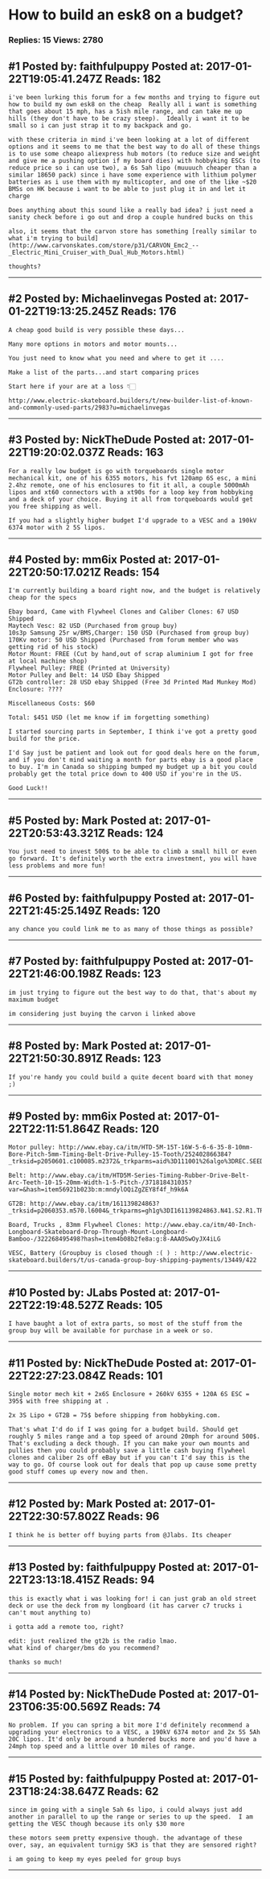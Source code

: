 # How to build an esk8 on a budget?

### Replies: 15 Views: 2780

## \#1 Posted by: faithfulpuppy Posted at: 2017-01-22T19:05:41.247Z Reads: 182

```
i've been lurking this forum for a few months and trying to figure out how to build my own esk8 on the cheap  Really all i want is something that goes about 15 mph, has a 5ish mile range, and can take me up hills (they don't have to be crazy steep).  Ideally i want it to be small so i can just strap it to my backpack and go.

with these criteria in mind i've been looking at a lot of different options and it seems to me that the best way to do all of these things is to use some cheapo aliexpress hub motors (to reduce size and weight and give me a pushing option if my board dies) with hobbyking ESCs (to reduce price so i can use two), a 6s 5ah lipo (muuuuch cheaper than a similar 18650 pack) since i have some experience with lithium polymer batteries as i use them with my multicopter, and one of the like ~$20 BMSs on HK because i want to be able to just plug it in and let it charge

Does anything about this sound like a really bad idea? i just need a sanity check before i go out and drop a couple hundred bucks on this

also, it seems that the carvon store has something [really similar to what i'm trying to build](http://www.carvonskates.com/store/p31/CARVON_Emc2_--_Electric_Mini_Cruiser_with_Dual_Hub_Motors.html)

thoughts?
```

---
## \#2 Posted by: Michaelinvegas Posted at: 2017-01-22T19:13:25.245Z Reads: 176

```
A cheap good build is very possible these days...

Many more options in motors and motor mounts...

You just need to know what you need and where to get it ....

Make a list of the parts...and start comparing prices

Start here if your are at a loss 👇🏻

http://www.electric-skateboard.builders/t/new-builder-list-of-known-and-commonly-used-parts/2983?u=michaelinvegas
```

---
## \#3 Posted by: NickTheDude Posted at: 2017-01-22T19:20:02.037Z Reads: 163

```
For a really low budget is go with torqueboards single motor mechanical kit, one of his 6355 motors, his fvt 120amp 6S esc, a mini 2.4hz remote, one of his enclosures to fit it all, a couple 5000mAh lipos and xt60 connectors with a xt90s for a loop key from hobbyking and a deck of your choice. Buying it all from torqueboards would get you free shipping as well. 

If you had a slightly higher budget I'd upgrade to a VESC and a 190kV 6374 motor with 2 5S lipos.
```

---
## \#4 Posted by: mm6ix Posted at: 2017-01-22T20:50:17.021Z Reads: 154

```
I'm currently building a board right now, and the budget is relatively cheap for the specs 

Ebay board, Came with Flywheel Clones and Caliber Clones: 67 USD Shipped
Maytech Vesc: 82 USD (Purchased from group buy)
10s3p Samsung 25r w/BMS,Charger: 150 USD (Purchased from group buy) 
170Kv motor: 50 USD Shipped (Purchased from forum member who was getting rid of his stock) 
Motor Mount: FREE (Cut by hand,out of scrap aluminium I got for free at local machine shop)
Flywheel Pulley: FREE (Printed at University)
Motor Pulley and Belt: 14 USD Ebay Shipped
GT2b controller: 28 USD ebay Shipped (Free 3d Printed Mad Munkey Mod) 
Enclosure: ????

Miscellaneous Costs: $60

Total: $451 USD (let me know if im forgetting something)

I started sourcing parts in September, I think i've got a pretty good build for the price. 

I'd Say just be patient and look out for good deals here on the forum, and if you don't mind waiting a month for parts ebay is a good place to buy. I'm in Canada so shipping bumped my budget up a bit you could probably get the total price down to 400 USD if you're in the US. 

Good Luck!!
```

---
## \#5 Posted by: Mark Posted at: 2017-01-22T20:53:43.321Z Reads: 124

```
You just need to invest 500$ to be able to climb a small hill or even go forward. It's definitely worth the extra investment, you will have less problems and more fun!
```

---
## \#6 Posted by: faithfulpuppy Posted at: 2017-01-22T21:45:25.149Z Reads: 120

```
any chance you could link me to as many of those things as possible?
```

---
## \#7 Posted by: faithfulpuppy Posted at: 2017-01-22T21:46:00.198Z Reads: 123

```
im just trying to figure out the best way to do that, that's about my maximum budget

im considering just buying the carvon i linked above
```

---
## \#8 Posted by: Mark Posted at: 2017-01-22T21:50:30.891Z Reads: 123

```
If you're handy you could build a quite decent board with that money ;)
```

---
## \#9 Posted by: mm6ix Posted at: 2017-01-22T22:11:51.864Z Reads: 120

```
Motor pulley: http://www.ebay.ca/itm/HTD-5M-15T-16W-5-6-6-35-8-10mm-Bore-Pitch-5mm-Timing-Belt-Drive-Pulley-15-Tooth/252402866384?_trksid=p2050601.c100085.m2372&_trkparms=aid%3D111001%26algo%3DREC.SEED%26ao%3D1%26asc%3D35909%26meid%3Dcf66014d07e148b5aa48907414170491%26pid%3D100085%26rk%3D1%26rkt%3D4%26mehot%3Dpp%26sd%3D252402866384%26clkid%3D2054640080580003772&_qi=RTM2247625

Belt: http://www.ebay.ca/itm/HTD5M-Series-Timing-Rubber-Drive-Belt-Arc-Teeth-10-15-20mm-Width-1-5-Pitch-/371818431035?var=&hash=item56921b023b:m:mndylOQiZgZEY8f4f_h9k6A

GT2B: http://www.ebay.ca/itm/161139824863?_trksid=p2060353.m570.l6004&_trkparms=gh1g%3DI161139824863.N41.S2.R1.TR1

Board, Trucks , 83mm Flywheel Clones: http://www.ebay.ca/itm/40-Inch-Longboard-Skateboard-Drop-Through-Mount-Longboard-Bamboo-/322268495498?hash=item4b08b2fe8a:g:8-AAAOSwOyJX4iLG

VESC, Battery (Groupbuy is closed though :( ) : http://www.electric-skateboard.builders/t/us-canada-group-buy-shipping-payments/13449/422
```

---
## \#10 Posted by: JLabs Posted at: 2017-01-22T22:19:48.527Z Reads: 105

```
I have baught a lot of extra parts, so most of the stuff from the group buy will be available for purchase in a week or so.
```

---
## \#11 Posted by: NickTheDude Posted at: 2017-01-22T22:27:23.084Z Reads: 101

```
Single motor mech kit + 2x6S Enclosure + 260kV 6355 + 120A 6S ESC = 395$ with free shipping at .

2x 3S Lipo + GT2B = 75$ before shipping from hobbyking.com.

That's what I'd do if I was going for a budget build. Should get roughly 5 miles range and a top speed of around 20mph for around 500$. That's excluding a deck though. If you can make your own mounts and pullies then you could probably save a little cash buying flywheel clones and caliber 2s off eBay but if you can't I'd say this is the way to go. Of course look out for deals that pop up cause some pretty good stuff comes up every now and then.
```

---
## \#12 Posted by: Mark Posted at: 2017-01-22T22:30:57.802Z Reads: 96

```
I think he is better off buying parts from @Jlabs. Its cheaper
```

---
## \#13 Posted by: faithfulpuppy Posted at: 2017-01-22T23:13:18.415Z Reads: 94

```
this is exactly what i was looking for! i can just grab an old street deck or use the deck from my longboard (it has carver c7 trucks i can't mout anything to)

i gotta add a remote too, right?

edit: just realized the gt2b is the radio lmao.
what kind of charger/bms do you recommend?

thanks so much!
```

---
## \#14 Posted by: NickTheDude Posted at: 2017-01-23T06:35:00.569Z Reads: 74

```
No problem. If you can spring a bit more I'd definitely recommend a upgrading your electronics to a VESC, a 190kV 6374 motor and 2x 5S 5Ah 20C lipos. It'd only be around a hundered bucks more and you'd have a 24mph top speed and a little over 10 miles of range.
```

---
## \#15 Posted by: faithfulpuppy Posted at: 2017-01-23T18:24:38.647Z Reads: 62

```
since im going with a single 5ah 6s lipo, i could always just add another in parallel to up the range or series to up the speed.  I am getting the VESC though because its only $30 more

these motors seem pretty expensive though. the advantage of these over, say, an equivalent turnigy SK3 is that they are sensored right?

i am going to keep my eyes peeled for group buys
```

---
